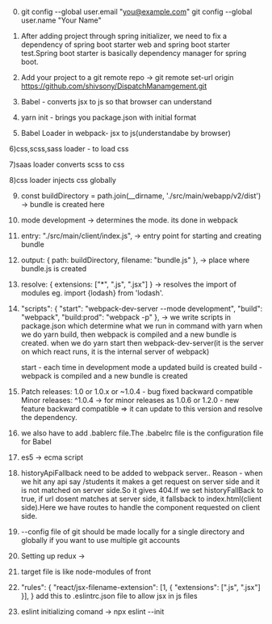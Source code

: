 0)   git config --global user.email "you@example.com"
     git config --global user.name "Your Name"

1) After adding project through spring initializer, we need to fix a dependency of spring boot starter web and spring boot starter test.Spring boot starter is basically dependency manager for spring boot.


2) Add your project to a git remote repo -> git remote set-url origin https://github.com/shivsony/DispatchManamgement.git


3) Babel - converts jsx to js so that browser can understand


4) yarn init - brings you package.json with initial format


5) Babel Loader in webpack- jsx to js(understandabe by browser)

6)css,scss,sass loader - to load css

7)saas loader converts scss to css

8)css loader injects css globally

9) const buildDirectory = path.join(__dirname, './src/main/webapp/v2/dist') -> bundle is created here

10) mode development -> determines the mode. its done in webpack


11)   entry: "./src/main/client/index.js", -> entry point for starting and creating bundle

12) output: {
        path: buildDirectory,
        filename: "bundle.js"
      },  -> place where bundle.js is created

13)   resolve: { extensions: ["*", ".js", ".jsx"] } -> resolves the import of modules eg. import {lodash} from 'lodash'.


14) "scripts": {
        "start": "webpack-dev-server --mode development",
        "build": "webpack",
        "build:prod": "webpack -p"
      }, -> we write scripts in package.json which determine what we run in command with yarn
      when we do yarn build, then webpack is compiled and a new bundle is created.
      when we do yarn start then webpack-dev-server(it is the server on which react runs, it is the internal server of webpack)

      start - each time in development mode a updated build is created
      build - webpack is compiled and a new bundle is created


 15) Patch releases: 1.0 or 1.0.x or ~1.0.4   - bug fixed backward compatible
    Minor releases: ^1.0.4    -> for minor releases as 1.0.6 or 1.2.0  - new feature backward compatible
 => it can update to this version and resolve the dependency.

 16) we also have to add .bablerc file.The .babelrc file is the configuration file for Babel

 17) es5 -> ecma script

 18) historyApiFallback need to be added to webpack server.. Reason - when we hit any api say /students it makes a get request on server side and it is not matched on server side.So it gives 404.If we set historyFallBack to true, if url dosent matches at server side, it fallsback to index.html(client side).Here we have routes to handle the component requested on client side.

 19) --config file of git should be made locally for a single directory and globally if you want to use multiple git accounts

 20) Setting up redux ->

 21) target file is like node-modules of front

 22) "rules": {
       "react/jsx-filename-extension": [1, { "extensions": [".js", ".jsx"] }],
     }
add this to .eslintrc.json file to allow jsx in js files

 23) eslint initializing comand -> npx eslint --init